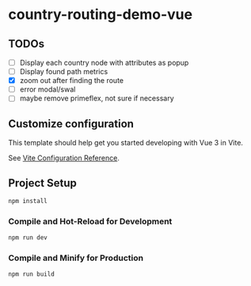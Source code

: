 # country-routing-demo-vue

## TODOs

- [ ] Display each country node with attributes as popup
- [ ] Display found path metrics
- [X] zoom out after finding the route
- [ ] error modal/swal
- [ ] maybe remove primeflex, not sure if necessary

## Customize configuration


This template should help get you started developing with Vue 3 in Vite.

See [Vite Configuration Reference](https://vitejs.dev/config/).

## Project Setup

```sh
npm install
```

### Compile and Hot-Reload for Development

```sh
npm run dev
```

### Compile and Minify for Production

```sh
npm run build
```
